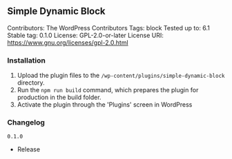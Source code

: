 ## Simple Dynamic Block
Contributors:      The WordPress Contributors
Tags:              block
Tested up to:      6.1
Stable tag:        0.1.0
License:           GPL-2.0-or-later
License URI:       https://www.gnu.org/licenses/gpl-2.0.html


### Installation

1. Upload the plugin files to the `/wp-content/plugins/simple-dynamic-block` directory.
2. Run the `npm run build` command, which prepares the plugin for production in the build folder.
3. Activate the plugin through the 'Plugins' screen in WordPress


### Changelog

`0.1.0`
* Release
